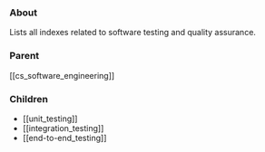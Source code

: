 ### About
Lists all indexes related to software testing and quality assurance.

### Parent
[[cs_software_engineering]]

### Children
- [[unit_testing]]
- [[integration_testing]]
- [[end-to-end_testing]]
